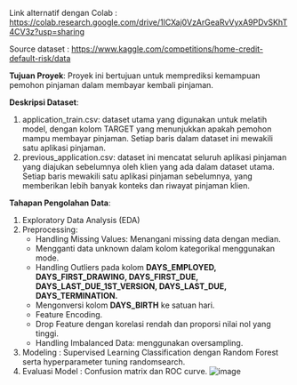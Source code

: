 Link alternatif dengan Colab  : https://colab.research.google.com/drive/1lCXaj0VzArGeaRvVyxA9PDvSKhT4CV3z?usp=sharing

Source dataset : https://www.kaggle.com/competitions/home-credit-default-risk/data

**Tujuan Proyek**: Proyek ini bertujuan untuk memprediksi kemampuan pemohon pinjaman dalam membayar kembali pinjaman.

**Deskripsi Dataset**:
1. application_train.csv: dataset utama yang digunakan untuk melatih model, dengan kolom TARGET yang menunjukkan apakah pemohon mampu membayar pinjaman. Setiap baris dalam dataset ini mewakili satu aplikasi pinjaman.
2. previous_application.csv: dataset ini mencatat seluruh aplikasi pinjaman yang diajukan sebelumnya oleh klien yang ada dalam dataset utama. Setiap baris mewakili satu aplikasi pinjaman sebelumnya, yang memberikan lebih banyak konteks dan riwayat pinjaman klien.

**Tahapan Pengolahan Data**:
1. Exploratory Data Analysis (EDA)
2. Preprocessing:
   * Handling Missing Values: Menangani missing data dengan median.
   * Mengganti data unknown dalam kolom kategorikal menggunakan mode.
   * Handling Outliers pada kolom **DAYS_EMPLOYED, DAYS_FIRST_DRAWING, DAYS_FIRST_DUE, DAYS_LAST_DUE_1ST_VERSION, DAYS_LAST_DUE, DAYS_TERMINATION.**
   * Mengonversi kolom **DAYS_BIRTH** ke satuan hari.
   * Feature Encoding.
   * Drop Feature dengan korelasi rendah dan proporsi nilai nol yang tinggi.
   * Handling Imbalanced Data: menggunakan oversampling.
4. Modeling : Supervised Learning Classification dengan Random Forest serta hyperparameter tuning randomsearch.
5. Evaluasi Model : Confusion matrix dan ROC curve.
![image](https://github.com/user-attachments/assets/e3ac2f33-326f-4b4e-8c94-c643db5e1b67)


